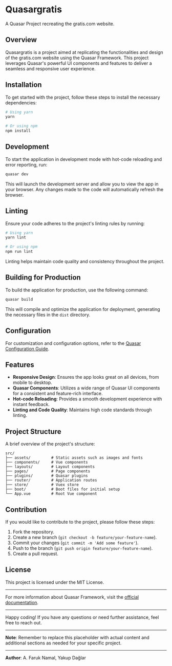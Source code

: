 # Quasargratis

A Quasar Project recreating the gratis.com website.

## Overview

Quasargratis is a project aimed at replicating the functionalities and design of the gratis.com website using the Quasar Framework. This project leverages Quasar's powerful UI components and features to deliver a seamless and responsive user experience.

## Installation

To get started with the project, follow these steps to install the necessary dependencies:

```bash
# Using yarn
yarn

# Or using npm
npm install
```

## Development

To start the application in development mode with hot-code reloading and error reporting, run:

```bash
quasar dev
```

This will launch the development server and allow you to view the app in your browser. Any changes made to the code will automatically refresh the browser.

## Linting

Ensure your code adheres to the project's linting rules by running:

```bash
# Using yarn
yarn lint

# Or using npm
npm run lint
```

Linting helps maintain code quality and consistency throughout the project.

## Building for Production

To build the application for production, use the following command:

```bash
quasar build
```

This will compile and optimize the application for deployment, generating the necessary files in the `dist` directory.

## Configuration

For customization and configuration options, refer to the [Quasar Configuration Guide](https://v2.quasar.dev/quasar-cli-vite/quasar-config-js).

## Features

- **Responsive Design**: Ensures the app looks great on all devices, from mobile to desktop.
- **Quasar Components**: Utilizes a wide range of Quasar UI components for a consistent and feature-rich interface.
- **Hot-code Reloading**: Provides a smooth development experience with instant feedback.
- **Linting and Code Quality**: Maintains high code standards through linting.

## Project Structure

A brief overview of the project's structure:

```plaintext
src/
├── assets/         # Static assets such as images and fonts
├── components/     # Vue components
├── layouts/        # Layout components
├── pages/          # Page components
├── plugins/        # Quasar plugins
├── router/         # Application routes
├── store/          # Vuex store
├── boot/           # Boot files for initial setup
└── App.vue         # Root Vue component
```

## Contribution

If you would like to contribute to the project, please follow these steps:

1. Fork the repository.
2. Create a new branch (`git checkout -b feature/your-feature-name`).
3. Commit your changes (`git commit -m 'Add some feature'`).
4. Push to the branch (`git push origin feature/your-feature-name`).
5. Create a pull request.

## License

This project is licensed under the MIT License.

---

For more information about Quasar Framework, visit the [official documentation](https://quasar.dev).

---

Happy coding! If you have any questions or need further assistance, feel free to reach out.

---

**Note**: Remember to replace this placeholder with actual content and additional sections as needed for your specific project.

---

**Author**: A. Faruk Namal, Yakup Dağlar
